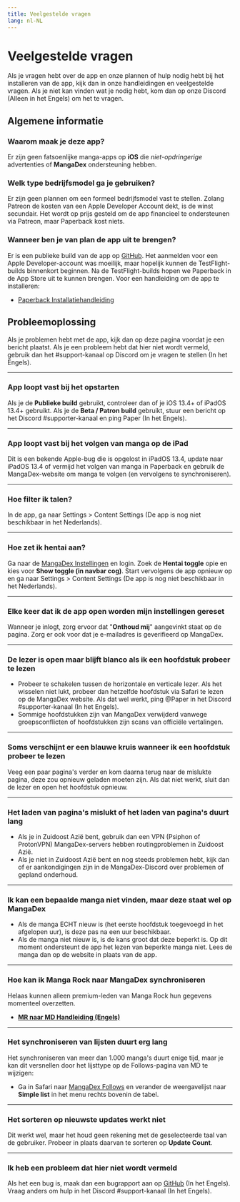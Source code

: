```yaml
---
title: Veelgestelde vragen
lang: nl-NL
---
```


# Veelgestelde vragen
Als je vragen hebt over de app en onze plannen of hulp nodig hebt bij het installeren van de app, kijk dan in onze handleidingen en veelgestelde vragen. Als je niet kan vinden wat je nodig hebt, kom dan op onze Discord (Alleen in het Engels) om het te vragen.

## Algemene informatie

### Waarom maak je deze app?
Er zijn geen fatsoenlijke manga-apps op **iOS** die _niet-opdringerige_ advertenties of **MangaDex** ondersteuning hebben.

### Welk type bedrijfsmodel ga je gebruiken?
Er zijn geen plannen om een formeel bedrijfsmodel vast te stellen. Zolang Patreon de kosten van een Apple Developer Account dekt, is de winst secundair. Het wordt op prijs gesteld om de app financieel te ondersteunen via Patreon, maar Paperback kost niets.

### Wanneer ben je van plan de app uit te brengen?
Er is een publieke build van de app op [GitHub](https://github.com/Paperback-iOS/app/releases). Het aanmelden voor een Apple Developer-account was moeilijk, maar hopelijk kunnen de TestFlight-builds binnenkort beginnen. Na de TestFlight-builds hopen we Paperback in de App Store uit te kunnen brengen. Voor een handleiding om de app te installeren:

 * [Paperback Installatiehandleiding](/nl/help/guides/getting-started)

## Probleemoplossing
Als je problemen hebt met de app, kijk dan op deze pagina voordat je een bericht plaatst. Als je een probleem hebt dat hier niet wordt vermeld, gebruik dan het #support-kanaal op Discord om je vragen te stellen (In het Engels).

---

### App loopt vast bij het opstarten
Als je de **Publieke build** gebruikt, controleer dan of je iOS 13.4+ of iPadOS 13.4+ gebruikt. Als je de **Beta / Patron build** gebruikt, stuur een bericht op het Discord #supporter-kanaal en ping Paper (In het Engels).

---

### App loopt vast bij het volgen van manga op de iPad
Dit is een bekende Apple-bug die is opgelost in iPadOS 13.4, update naar iPadOS 13.4 of vermijd het volgen van manga in Paperback en gebruik de MangaDex-website om manga te volgen (en vervolgens te synchroniseren).

---

### Hoe filter ik talen?
In de app, ga naar Settings > Content Settings (De app is nog niet beschikbaar in het Nederlands).

---

### Hoe zet ik hentai aan?
Ga naar de [MangaDex Instellingen](https://mangadex.org/settings) en login. Zoek de **Hentai toggle** opie en kies voor **Show toggle (in navbar cog)**.
Start vervolgens de app opnieuw op en ga naar Settings > Content Settings (De app is nog niet beschikbaar in het Nederlands).

---

### Elke keer dat ik de app open worden mijn instellingen gereset
Wanneer je inlogt, zorg ervoor dat "**Onthoud mij**" aangevinkt staat op de pagina.
Zorg er ook voor dat je e-mailadres is geverifieerd op MangaDex.

---

### De lezer is open maar blijft blanco als ik een hoofdstuk probeer te lezen
 * Probeer te schakelen tussen de horizontale en verticale lezer. Als het wisselen niet lukt, probeer dan hetzelfde hoofdstuk via Safari te lezen op de MangaDex website. Als dat wel werkt, ping @Paper in het Discord #supporter-kanaal (In het Engels).
 * Sommige hoofdstukken zijn van MangaDex verwijderd vanwege groepsconflicten of hoofdstukken zijn scans van officiële vertalingen.

---

### Soms verschijnt er een blauwe kruis wanneer ik een hoofdstuk probeer te lezen
Veeg een paar pagina's verder en kom daarna terug naar de mislukte pagina, deze zou opnieuw geladen moeten zijn. Als dat niet werkt, sluit dan de lezer en open het hoofdstuk opnieuw.

---

### Het laden van pagina's mislukt of het laden van pagina's duurt lang
 * Als je in Zuidoost Azië bent, gebruik dan een VPN (Psiphon of ProtonVPN) MangaDex-servers hebben routingproblemen in Zuidoost Azië.
 * Als je niet in Zuidoost Azië bent en nog steeds problemen hebt, kijk dan of er aankondigingen zijn in de MangaDex-Discord over problemen of gepland onderhoud.

---

### Ik kan een bepaalde manga niet vinden, maar deze staat wel op MangaDex
 * Als de manga ECHT nieuw is (het eerste hoofdstuk toegevoegd in het afgelopen uur), is deze pas na een uur beschikbaar.
 * Als de manga niet nieuw is, is de kans groot dat deze beperkt is. Op dit moment ondersteunt de app het lezen van beperkte manga niet. Lees de manga dan op de website in plaats van de app.

---

### Hoe kan ik Manga Rock naar MangaDex synchroniseren
Helaas kunnen alleen premium-leden van Manga Rock hun gegevens momenteel overzetten.

 * [**MR naar MD Handleiding (Engels)**](https://www.reddit.com/r/mangarockapp/comments/f89aie/tool_exporting_mr_favorites/)

---

### Het synchroniseren van lijsten duurt erg lang
Het synchroniseren van meer dan 1.000 manga's duurt enige tijd, maar je kan dit versnellen door het lijsttype op de Follows-pagina van MD te wijzigen:

 * Ga in Safari naar [MangaDex Follows](https://mangadex.org/follows/manga/) en verander de weergavelijst naar **Simple list** in het menu rechts bovenin de tabel.

---

### Het sorteren op nieuwste updates werkt niet
Dit werkt wel, maar het houd geen rekening met de geselecteerde taal van de gebruiker. Probeer in plaats daarvan te sorteren op **Update Count**.

---

### Ik heb een probleem dat hier niet wordt vermeld
Als het een bug is, maak dan een bugrapport aan op [GitHub](https://github.com/Paperback-iOS/app/issues) (In het Engels). Vraag anders om hulp in het Discord #support-kanaal (In het Engels).